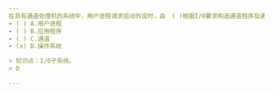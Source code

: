 ```yaml
---
在具有通道处理机的系统中，用户进程请求启动外设时，由　( )根据I/O要求构造通道程序及通道状态字，并将通道程序保存在内存，然后执行启动“I/O”命令。
- ( ) A.用户进程 
- ( ) B.应用程序 
- ( ) C.通道 
- (x) D.操作系统

> 知识点：I/O子系统。
> D

---
```

